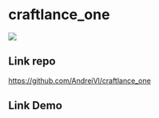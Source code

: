 # craftlance_one

![](https://andreivl.github.io/src/resources/images/preview-img-сraft-lance-one.jpg)

## Link repo
https://github.com/AndreiVl/craftlance_one

## Link Demo
